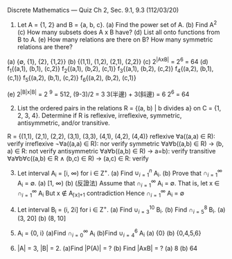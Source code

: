 Discrete Mathematics — Quiz Ch 2, Sec. 9.1, 9.3 (112/03/20)
1. Let A = {1, 2} and B = {a, b, c}.
(a) Find the power set of A. (b) Find A<sup>2</sup>
(c) How many subsets does A x B have? (d) List all onto functions from B to A.
(e) How many relations are there on B? How many symmetric relations are there?

(a) {∅, {1}, {2}, {1,2}} (b) {(1,1), (1,2), (2,1), (2,2)}
(c) 2<sup>|AxB|</sup> = 2<sup>6</sup> = 64 
(d) 
f<sub>1</sub>{(a,1), (b,1), (c,2)} f<sub>2</sub>{(a,1), (b,2), (c,1)}
f<sub>3</sub>{(a,1), (b,2), (c,2)} f<sub>4</sub>{(a,2), (b,1), (c,1)}
f<sub>5</sub>{(a,2), (b,1), (c,2)} f<sub>6</sub>{(a,2), (b,2), (c,1)}

(e) 2<sup>|B|x|B|</sup> = 2 <sup>9</sup> = 512, (9-3)/2 = 3 3(半邊) + 3(斜邊) = 6 2<sup>6</sup> = 64

2. List the ordered pairs in the relations R = {(a, b) | b divides a} on C = {1, 2, 3, 4}.
Determine if R is reflexive, irreflexive, symmetric, antisymmetric, and/or transitive.

R = {(1,1), (2,1), (2,2), (3,1), (3,3), (4,1), (4,2), (4,4)}
reflexive ∀a((a,a) ∈ R): verify
irreflexive ¬∀a((a,a) ∈ R): nor verify
symmetric ∀a∀b((a,b) ∈ R) → (b, a) ∈ R: not verify
antisymmetric ∀a∀b((a,b) ∈ R) → a=b): verify
transitive ∀a∀b∀c((a,b) ∈ R ∧ (b,c) ∈ R) → (a,c) ∈ R: verify

3. Let interval A<sub>i</sub> = \[i, ∞) for i ∈ Z<sup>+</sup>. (a) Find $\cup_{i=1}^n$ A<sub>i</sub>. (b) Prove that $\cap_{i=1}^\infty$ A<sub>i</sub> = ∅.
(a) \[1, ∞) 
(b) (反證法)
Assume that  $\cap_{i=1}^\infty$ A<sub>i</sub> = ∅.
That is, let x ∈ $\cap_{i=1}^\infty$ A<sub>i</sub>
But x ∉ A<sub>⌈x⌉+1</sub> contradiction
Hence $\cap_{i=1}^\infty$ A<sub>i</sub> = ∅

4. Let interval B<sub>i</sub> = (i, 2i] for i ∈ Z<sup>+</sup>. (a) Find $\cup_{i=3}^{10}$ B<sub>i</sub>. (b) Find $\cap_{i=5}^8$ B<sub>i</sub>.
(a) (3, 20] (b) (8, 10]

5. A<sub>i</sub> = {0, i} (a)Find $\cap_{i=0}^\infty$ A<sub>i</sub> (b)Find $\cup_{i=4}^6$ A<sub>i</sub>
(a) {0} (b) {0,4,5,6}

6. |A| = 3, |B| = 2. (a)Find |P(A)| = ? (b) Find |AxB| = ?
(a) 8 (b) 64